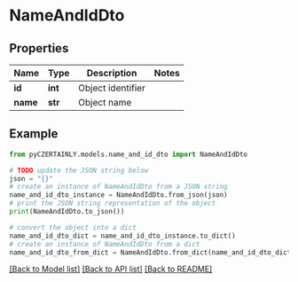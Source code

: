 # NameAndIdDto


## Properties

Name | Type | Description | Notes
------------ | ------------- | ------------- | -------------
**id** | **int** | Object identifier | 
**name** | **str** | Object name | 

## Example

```python
from pyCZERTAINLY.models.name_and_id_dto import NameAndIdDto

# TODO update the JSON string below
json = "{}"
# create an instance of NameAndIdDto from a JSON string
name_and_id_dto_instance = NameAndIdDto.from_json(json)
# print the JSON string representation of the object
print(NameAndIdDto.to_json())

# convert the object into a dict
name_and_id_dto_dict = name_and_id_dto_instance.to_dict()
# create an instance of NameAndIdDto from a dict
name_and_id_dto_from_dict = NameAndIdDto.from_dict(name_and_id_dto_dict)
```
[[Back to Model list]](../README.md#documentation-for-models) [[Back to API list]](../README.md#documentation-for-api-endpoints) [[Back to README]](../README.md)



